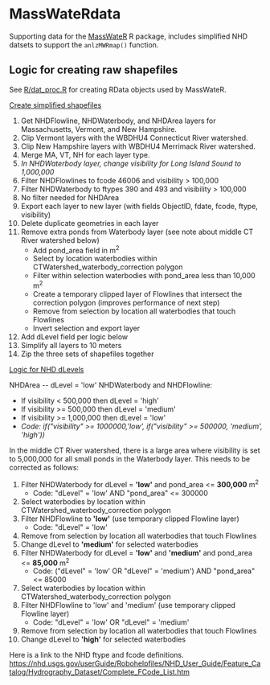 # MassWateRdata

Supporting data for the [MassWateR](https://massbays-tech.github.io/MassWateR/) R package, includes simplified NHD datsets to support the `anlzMWRmap()` function.

## Logic for creating raw shapefiles

See [R/dat_proc.R](https://github.com/massbays-tech/MassWateRdata/blob/main/R/dat_proc.R) for creating RData objects used by MassWateR.

<ins>Create simplified shapefiles</ins>

1.  Get NHDFlowline, NHDWaterbody, and NHDArea layers for Massachusetts, Vermont, and New Hampshire.
1.  Clip Vermont layers with the WBDHU4 Connecticut River watershed.
1.  Clip New Hampshire layers with WBDHU4 Merrimack River watershed.
1.  Merge MA, VT, NH for each layer type.
1.  *In NHDWaterbody layer, change visibility for Long Island Sound to 1,000,000*
1.  Filter NHDFlowlines to fcode 46006 and visibility \> 100,000
1.  Filter NHDWaterbody to ftypes 390 and 493 and visibility \> 100,000
1.  No filter needed for NHDArea
1.  Export each layer to new layer (with fields ObjectID, fdate, fcode, ftype, visibility)
1. Delete duplicate geometries in each layer
1. Remove extra ponds from Waterbody layer (see note about middle CT River watershed below)
     * Add pond_area field in m<sup>2</sup>
     * Select by location waterbodies within CTWatershed_waterbody_correction polygon
     * Filter within selection waterbodies with pond_area less than 10,000 m<sup>2</sup>
     * Create a temporary clipped layer of Flowlines that intersect the correction polygon (improves performance of next step)
     * Remove from selection by location all waterbodies that touch Flowlines
     * Invert selection and export layer
1. Add dLevel field per logic below
1. Simplify all layers to 10 meters
1. Zip the three sets of shapefiles together

<ins>Logic for NHD dLevels</ins>

NHDArea -- dLevel = 'low' 
NHDWaterbody and NHDFlowline: 
* If visibility \< 500,000 then dLevel = 'high' 
* If visibility \>= 500,000 then dLevel = 'medium' 
* If visibility \>= 1,000,000 then dLevel = 'low' 
* *Code: if("visibility" \>= 1000000,'low', if("visibility" \>= 500000, 'medium', 'high'))*

In the middle CT River watershed, there is a large area where visibility is set to 5,000,000 for all small ponds in the Waterbody layer. This needs to be corrected as follows:

1.  Filter NHDWaterbody for dLevel = **'low'** and pond_area \<= **300,000** m<sup>2</sup>
    -   Code: "dLevel" = 'low' AND "pond_area" \<= 300000
1.  Select waterbodies by location within CTWatershed_waterbody_correction polygon
1.  Filter NHDFlowline to **'low'** (use temporary clipped Flowline layer)
    -   Code: "dLevel" = 'low'
1.  Remove from selection by location all waterbodies that touch Flowlines
1.  Change dLevel to **'medium'** for selected waterbodies
1.  Filter NHDWaterbody for dLevel = **'low'** and **'medium'** and pond_area \<= **85,000** m<sup>2</sup>
    -   Code: ("dLevel" = 'low' OR "dLevel" = 'medium') AND "pond_area" \<= 85000
1.  Select waterbodies by location within CTWatershed_waterbody_correction polygon
1.  Filter NHDFlowline to 'low' and 'medium' (use temporary clipped Flowline layer)
    -   Code: "dLevel" = 'low' OR "dLevel" = 'medium'
1.  Remove from selection by location all waterbodies that touch Flowlines
1. Change dLevel to **'high'** for selected waterbodies

Here is a link to the NHD ftype and fcode definitions. <https://nhd.usgs.gov/userGuide/Robohelpfiles/NHD_User_Guide/Feature_Catalog/Hydrography_Dataset/Complete_FCode_List.htm>
